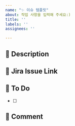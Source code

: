 ```yaml
---
name: "✨ 이슈 템플릿"
about: 작업 사항을 입력해 주세요:)
title: ''
labels: ''
assignees: ''

---
```


## 📑 Description
<!--추가/수정이 필요한 내용-->

## 📎 Jira Issue Link
<!--지라 백로그 링크-->

## 📌 To Do
<!--추가/수정될 내용-->
- [ ]

## 💬 Comment
